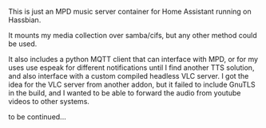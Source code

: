 This is just an MPD music server container for Home Assistant running on Hassbian.

It mounts my media collection over samba/cifs, but any other method could be used.

It also includes a python MQTT client that can interface with MPD, or for my uses
use espeak for different notifications until I find another TTS solution, and also
interface with a custom compiled headless VLC server. I got the idea for the VLC
server from another addon, but it failed to include GnuTLS in the build, and I wanted
to be able to forward the audio from youtube videos to other systems.

to be continued... 
